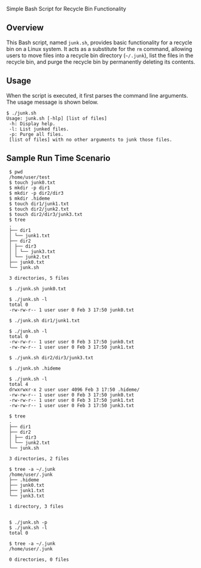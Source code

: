 Simple Bash Script for Recycle Bin Functionality

## Overview

This Bash script, named `junk.sh`, provides basic functionality for a recycle bin on a Linux system. It acts as a substitute for the `rm` command, allowing users to move files into a recycle bin directory (`~/.junk`), list the files in the recycle bin, and purge the recycle bin by permanently deleting its contents.

## Usage
When the script is executed, it first parses the command line arguments. The usage message
is shown below.
```linux
$ ./junk.sh
Usage: junk.sh [-hlp] [list of files]
 -h: Display help.
 -l: List junked files.
 -p: Purge all files.
 [list of files] with no other arguments to junk those files.
```


## Sample Run Time Scenario
```linux
 $ pwd
 /home/user/test
 $ touch junk0.txt
 $ mkdir -p dir1
 $ mkdir -p dir2/dir3
 $ mkdir .hideme
 $ touch dir1/junk1.txt
 $ touch dir2/junk2.txt
 $ touch dir2/dir3/junk3.txt
 $ tree
 .
 ├── dir1
 │ └── junk1.txt
 ├── dir2
 │ ├── dir3
 │ │ └── junk3.txt
 │ └── junk2.txt
 ├── junk0.txt
 └── junk.sh

 3 directories, 5 files

 $ ./junk.sh junk0.txt

 $ ./junk.sh -l
 total 0
 -rw-rw-r-- 1 user user 0 Feb 3 17:50 junk0.txt

 $ ./junk.sh dir1/junk1.txt

 $ ./junk.sh -l
 total 0
 -rw-rw-r-- 1 user user 0 Feb 3 17:50 junk0.txt
 -rw-rw-r-- 1 user user 0 Feb 3 17:50 junk1.txt

 $ ./junk.sh dir2/dir3/junk3.txt

 $ ./junk.sh .hideme

 $ ./junk.sh -l
 total 4
 drwxrwxr-x 2 user user 4096 Feb 3 17:50 .hideme/
 -rw-rw-r-- 1 user user 0 Feb 3 17:50 junk0.txt
 -rw-rw-r-- 1 user user 0 Feb 3 17:50 junk1.txt
 -rw-rw-r-- 1 user user 0 Feb 3 17:50 junk3.txt

 $ tree
 .
 ├── dir1
 ├── dir2
 │ ├── dir3
 │ └── junk2.txt
 └── junk.sh

 3 directories, 2 files

 $ tree -a ~/.junk
 /home/user/.junk
 ├── .hideme
 ├── junk0.txt
 ├── junk1.txt
 └── junk3.txt

 1 directory, 3 files


 $ ./junk.sh -p
 $ ./junk.sh -l
 total 0

 $ tree -a ~/.junk
 /home/user/.junk

 0 directories, 0 files

